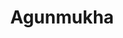 ---
title: "Agunmukha"
title_bn: "আগুনমুখা নদী"
description: "Agunmukha river starts from the Tentulia river of Barisal district and ends at the Kalmi khal. It covers Galachipa upazila. Wave of this river in the estuary of Sea looks like fire flame, that’s why it’s called Agunmukha."
---